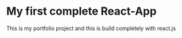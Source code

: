 # My first complete React-App
This is my portfolio project and this is build completely with react.js